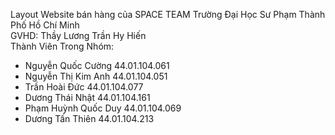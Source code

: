 Layout Website bán hàng của SPACE TEAM Trường Đại Học Sư Phạm Thành Phố Hồ Chí Minh <br>
GVHD: Thầy Lương Trần Hy Hiến
<br>
Thành Viên Trong Nhóm:
- Nguyễn Quốc Cường 44.01.104.061
- Nguyễn Thị Kim Anh 44.01.104.051
- Trần Hoài Đức 44.01.104.077
- Dương Thái Nhật 44.01.104.161
- Phạm Huỳnh Quốc Duy 44.01.104.069
- Dương Tấn Thiên 44.01.104.213

